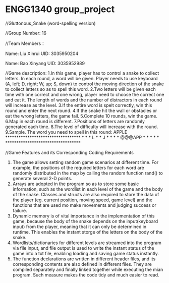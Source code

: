 # ENGG1340 group_project
//Gluttonous_Snake (word-spelling version)

//Group Number: 16

//Team Members：

Name: Liu Xinrui     UID: 3035950204

Name: Bao Xinyang    UID: 3035952989


//Game description:
1.In this game, player has to control a snake to collect letters. In each round, a word will be given. Player needs to use keyboard (A, left; D, right; W, up; S, down) to control the moving direction of the snake to collect letters so as to spell this word. 
2.Two letters will be given each time with one correct and one wrong, player need to choose the correct one and eat it. The length of words and the number of distractors in each round will increase as the level.
3.If the entire word is spelt correctly, win this round and enter the next round.
4.If the snake hit the wall or obstacles or eat the wrong letters, the game fail.
5.Complete 10 rounds, win the game.
6.Map in each round is different.
7.Positions of letters are randomly generated each time.
8.The level of difficulty will increase with the round.
9.Sample.
  The word you need to spell in this round: APPLE
          **********************************
	  *                                *
	  *      L                         *
	  *                          J     *
	  *                                *
	  *                  @@@APP        *
	  *                                *
    	  *                                *
    	  **********************************



//Game Features and its Corresponding Coding Requirements
1. The game allows setting random game scenarios at different time. For example, the positions of the required letters for each word are randomly distributed in the map by calling the random function rand() to generate several 2-D points.
2. Arrays are adopted in the program so as to store some basic information, such as the wordlist in each level of the game and the body of the snake. Classes and structs are also required to store the data of the player (eg. current position, moving speed, game level) and the functions that are used mo make movements and judging success or failure.
3. Dynamic memory is of vital importance in the implementation of this game, because the body of the snake depends on the input(keyboard input) from the player, meaning that it can only be determined in runtime. This enables the instant storge of the letters on the body of the snake.
4. Wordlists/dictionaries for different levels are streamed into the program via file input, and file output is used to write the instant status of the game into a txt file, enabling loading and saving game status instantly.
5. The function declarations are written in different header files, and its corresponding contents are also defined in different files. They are compiled separately and finally linked together while executing the mian program. Such measure makes the code tidy and much easier to read.

